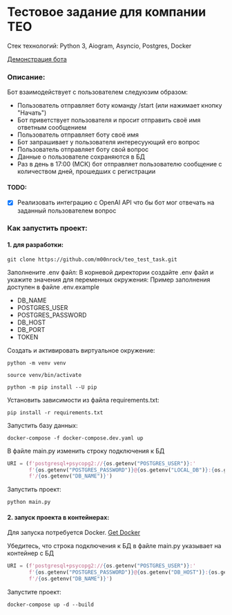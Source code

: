 # Тестовое задание для компании TEO
Стек технологий: Python 3, Aiogram, Asyncio, Postgres, Docker

[Демонстрация бота](https://t.me/teo_test_moonrock_bot)

### Описание:
Бот взаимодействует с пользователем следуюзим образом:
- Пользователь отправляет боту команду /start (или нажимает кнопку "Начать")
- Бот приветствует пользователя и просит отправить своё имя ответным сообщением
- Пользователь отправляет боту своё имя
- Бот запрашивает у пользователя интересуующий его вопрос
- Пользователь отправляет боту свой вопрос
- Данные о пользователе сохраняются в БД
- Раз в день в 17:00 (МСК) бот отправляет пользователю сообщение с количеством дней, прошедших с регистрации

#### TODO:
- [x] Реализовать интеграцию с OpenAI API что бы бот мог отвечать на заданный пользователем вопрос


### Как запустить проект:  

#### 1. для разработки:  

```shell
git clone https://github.com/m00nrock/teo_test_task.git  
```



Заполнените .env файл:
В корневой директории создайте .env файл и укажите значения для переменных окружения:
Пример заполнения доступен в файле .env.example

- DB_NAME
- POSTGRES_USER
- POSTGRES_PASSWORD
- DB_HOST
- DB_PORT
- TOKEN
  
Создать и активировать виртуальное окружение:  
  
```shell
python -m venv venv  
```
  
```shell
source venv/bin/activate  
```
  
```shell
python -m pip install --U pip  
```
  
Установить зависимости из файла requirements.txt:  
  
```shell
pip install -r requirements.txt  
```

Запустить базу данных:
  
```shell
docker-compose -f docker-compose.dev.yaml up
```

В файле main.py изменить строку подключения к БД

```python
URI = (f'postgresql+psycopg2://{os.getenv("POSTGRES_USER")}:'
       f'{os.getenv("POSTGRES_PASSWORD")}@{os.getenv("LOCAL_DB")}:{os.getenv("DB_PORT")}'
       f'/{os.getenv("DB_NAME")}')
```

Запустить проект:  
  
```shell
python main.py  
```

#### 2. запуск проекта в контейнерах:
Для запуска потребуется Docker. [Get Docker](https://docs.docker.com/get-docker/)

Убедитесь, что строка подключения к БД в файле main.py указывает на контейнер с БД

```python
URI = (f'postgresql+psycopg2://{os.getenv("POSTGRES_USER")}:'
       f'{os.getenv("POSTGRES_PASSWORD")}@{os.getenv("DB_HOST")}:{os.getenv("DB_PORT")}'
       f'/{os.getenv("DB_NAME")}')
```

Запустите проект:
```
docker-compose up -d --build
```
